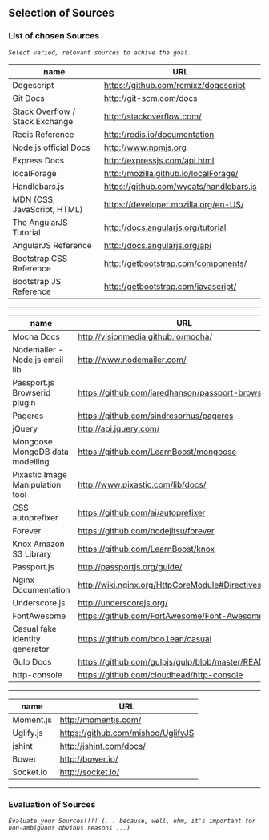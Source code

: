 ## Selection of Sources

### List of chosen Sources

*``Select varied, relevant sources to achive the goal.``*

|name                               | URL  
|-----------------------------------|----------------------------------
|Dogescript                         | https://github.com/remixz/dogescript
|Git Docs                           | http://git-scm.com/docs
|Stack Overflow / Stack Exchange    | http://stackoverflow.com/
|Redis Reference                    | http://redis.io/documentation
|Node.js official Docs              | http://www.npmjs.org
|Express Docs                       | http://expressjs.com/api.html
|localForage                        | http://mozilla.github.io/localForage/
|Handlebars.js                      | https://github.com/wycats/handlebars.js
|MDN (CSS, JavaScript, HTML)        | https://developer.mozilla.org/en-US/
|The AngularJS Tutorial             | http://docs.angularjs.org/tutorial
|AngularJS Reference                | http://docs.angularjs.org/api
|Bootstrap CSS Reference            | http://getbootstrap.com/components/
|Bootstrap JS Reference             | http://getbootstrap.com/javascript/

----------

|name                               | URL  
|-----------------------------------|----------------------------------
|Mocha Docs                         | http://visionmedia.github.io/mocha/
|Nodemailer - Node.js email lib     | http://www.nodemailer.com/
|Passport.js Browserid plugin       | https://github.com/jaredhanson/passport-browserid
|Pageres                            | https://github.com/sindresorhus/pageres
|jQuery                             | http://api.jquery.com/
|Mongoose MongoDB data modelling    | https://github.com/LearnBoost/mongoose
|Pixastic Image Manipulation tool   | http://www.pixastic.com/lib/docs/
|CSS autoprefixer                   | https://github.com/ai/autoprefixer
|Forever                            | https://github.com/nodejitsu/forever
|Knox Amazon S3 Library             | https://github.com/LearnBoost/knox
|Passport.js                        | http://passportjs.org/guide/
|Nginx Documentation                | http://wiki.nginx.org/HttpCoreModule#Directives
|Underscore.js                      | http://underscorejs.org/
|FontAwesome                        | https://github.com/FortAwesome/Font-Awesome
|Casual fake identity generator     | https://github.com/boo1ean/casual
|Gulp Docs                          | https://github.com/gulpjs/gulp/blob/master/README.md
|http-console                       | https://github.com/cloudhead/http-console

----------

|name                               | URL  
|-----------------------------------|----------------------------------
|Moment.js                          | http://momentjs.com/
|Uglify.js                          | https://github.com/mishoo/UglifyJS
|jshint                             | http://jshint.com/docs/
|Bower                              | http://bower.io/
|Socket.io                          | http://socket.io/


----------

### Evaluation of Sources

*``Èvaluate your Sources!!!! (... because, well, uhm, it's important for non-ambiguous obvious reasons ...)``*
